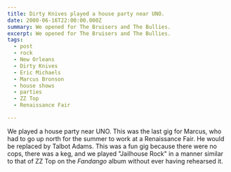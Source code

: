 ```yaml
---
title: Dirty Knives played a house party near UNO.
date: 2000-06-16T22:00:00.000Z
summary: We opened for The Bruisers and The Bullies.
excerpt: We opened for The Bruisers and The Bullies.
tags:
  - post 
  - rock
  - New Orleans
  - Dirty Knives
  - Eric Michaels
  - Marcus Bronson
  - house shows
  - parties
  - ZZ Top
  - Renaissance Fair

---
```


 We played a house party near UNO. This was the last gig for Marcus, who had to go up north for the summer to work at a Renaissance Fair. He would be replaced by Talbot Adams. This was a fun gig because there were no cops, there was a keg, and we played "Jailhouse Rock" in a manner similar to that of ZZ Top on the _Fandango_ album without ever having rehearsed it.
